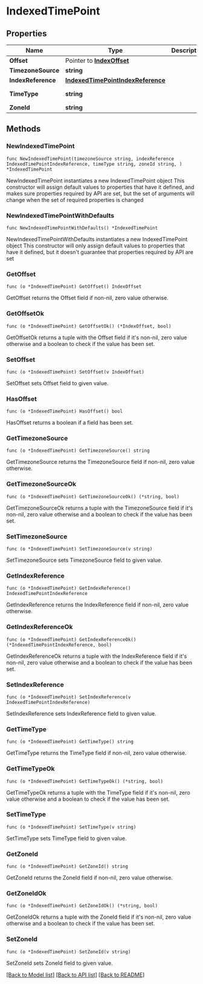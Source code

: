 # IndexedTimePoint

## Properties

Name | Type | Description | Notes
------------ | ------------- | ------------- | -------------
**Offset** | Pointer to [**IndexOffset**](IndexOffset.md) |  | [optional] 
**TimezoneSource** | **string** |  | 
**IndexReference** | [**IndexedTimePointIndexReference**](IndexedTimePointIndexReference.md) |  | 
**TimeType** | **string** |  | [default to "INDEXED"]
**ZoneId** | **string** |  | 

## Methods

### NewIndexedTimePoint

`func NewIndexedTimePoint(timezoneSource string, indexReference IndexedTimePointIndexReference, timeType string, zoneId string, ) *IndexedTimePoint`

NewIndexedTimePoint instantiates a new IndexedTimePoint object
This constructor will assign default values to properties that have it defined,
and makes sure properties required by API are set, but the set of arguments
will change when the set of required properties is changed

### NewIndexedTimePointWithDefaults

`func NewIndexedTimePointWithDefaults() *IndexedTimePoint`

NewIndexedTimePointWithDefaults instantiates a new IndexedTimePoint object
This constructor will only assign default values to properties that have it defined,
but it doesn't guarantee that properties required by API are set

### GetOffset

`func (o *IndexedTimePoint) GetOffset() IndexOffset`

GetOffset returns the Offset field if non-nil, zero value otherwise.

### GetOffsetOk

`func (o *IndexedTimePoint) GetOffsetOk() (*IndexOffset, bool)`

GetOffsetOk returns a tuple with the Offset field if it's non-nil, zero value otherwise
and a boolean to check if the value has been set.

### SetOffset

`func (o *IndexedTimePoint) SetOffset(v IndexOffset)`

SetOffset sets Offset field to given value.

### HasOffset

`func (o *IndexedTimePoint) HasOffset() bool`

HasOffset returns a boolean if a field has been set.

### GetTimezoneSource

`func (o *IndexedTimePoint) GetTimezoneSource() string`

GetTimezoneSource returns the TimezoneSource field if non-nil, zero value otherwise.

### GetTimezoneSourceOk

`func (o *IndexedTimePoint) GetTimezoneSourceOk() (*string, bool)`

GetTimezoneSourceOk returns a tuple with the TimezoneSource field if it's non-nil, zero value otherwise
and a boolean to check if the value has been set.

### SetTimezoneSource

`func (o *IndexedTimePoint) SetTimezoneSource(v string)`

SetTimezoneSource sets TimezoneSource field to given value.


### GetIndexReference

`func (o *IndexedTimePoint) GetIndexReference() IndexedTimePointIndexReference`

GetIndexReference returns the IndexReference field if non-nil, zero value otherwise.

### GetIndexReferenceOk

`func (o *IndexedTimePoint) GetIndexReferenceOk() (*IndexedTimePointIndexReference, bool)`

GetIndexReferenceOk returns a tuple with the IndexReference field if it's non-nil, zero value otherwise
and a boolean to check if the value has been set.

### SetIndexReference

`func (o *IndexedTimePoint) SetIndexReference(v IndexedTimePointIndexReference)`

SetIndexReference sets IndexReference field to given value.


### GetTimeType

`func (o *IndexedTimePoint) GetTimeType() string`

GetTimeType returns the TimeType field if non-nil, zero value otherwise.

### GetTimeTypeOk

`func (o *IndexedTimePoint) GetTimeTypeOk() (*string, bool)`

GetTimeTypeOk returns a tuple with the TimeType field if it's non-nil, zero value otherwise
and a boolean to check if the value has been set.

### SetTimeType

`func (o *IndexedTimePoint) SetTimeType(v string)`

SetTimeType sets TimeType field to given value.


### GetZoneId

`func (o *IndexedTimePoint) GetZoneId() string`

GetZoneId returns the ZoneId field if non-nil, zero value otherwise.

### GetZoneIdOk

`func (o *IndexedTimePoint) GetZoneIdOk() (*string, bool)`

GetZoneIdOk returns a tuple with the ZoneId field if it's non-nil, zero value otherwise
and a boolean to check if the value has been set.

### SetZoneId

`func (o *IndexedTimePoint) SetZoneId(v string)`

SetZoneId sets ZoneId field to given value.



[[Back to Model list]](../README.md#documentation-for-models) [[Back to API list]](../README.md#documentation-for-api-endpoints) [[Back to README]](../README.md)


